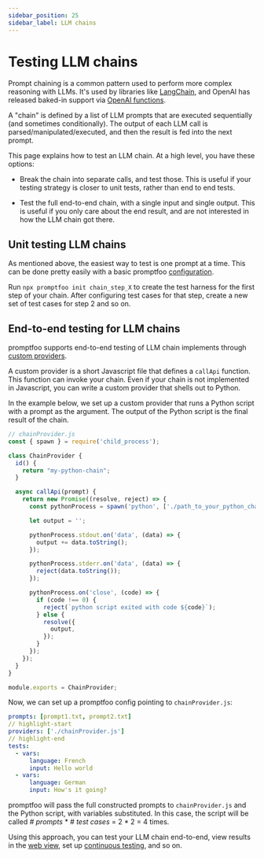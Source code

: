 ```yaml
---
sidebar_position: 25
sidebar_label: LLM chains
---
```


# Testing LLM chains

Prompt chaining is a common pattern used to perform more complex reasoning with LLMs.  It's used by libraries like [LangChain](https://langchain.readthedocs.io/), and OpenAI has released baked-in support via [OpenAI functions](https://openai.com/blog/function-calling-and-other-api-updates).

A "chain" is defined by a list of LLM prompts that are executed sequentially (and sometimes conditionally).  The output of each LLM call is parsed/manipulated/executed, and then the result is fed into the next prompt.

This page explains how to test an LLM chain.  At a high level, you have these options:

- Break the chain into separate calls, and test those.  This is useful if your testing strategy is closer to unit tests, rather than end to end tests.

- Test the full end-to-end chain, with a single input and single output.  This is useful if you only care about the end result, and are not interested in how the LLM chain got there.

## Unit testing LLM chains

As mentioned above, the easiest way to test is one prompt at a time.  This can be done pretty easily with a basic promptfoo [configuration](/docs/configuration/guide).

Run `npx promptfoo init chain_step_X` to create the test harness for the first step of your chain.  After configuring test cases for that step, create a new set of test cases for step 2 and so on.

## End-to-end testing for LLM chains

promptfoo supports end-to-end testing of LLM chain implements through [custom providers](/docs/configuration/providers#custom-api-provider).

A custom provider is a short Javascript file that defines a `callApi` function.  This function can invoke your chain.  Even if your chain is not implemented in Javascript, you can write a custom provider that shells out to Python.

In the example below, we set up a custom provider that runs a Python script with a prompt as the argument.  The output of the Python script is the final result of the chain.

```js
// chainProvider.js
const { spawn } = require('child_process');

class ChainProvider {
  id() {
    return "my-python-chain";
  }

  async callApi(prompt) {
    return new Promise((resolve, reject) => {
      const pythonProcess = spawn('python', ['./path_to_your_python_chain.py', prompt]);

      let output = '';

      pythonProcess.stdout.on('data', (data) => {
        output += data.toString();
      });

      pythonProcess.stderr.on('data', (data) => {
        reject(data.toString());
      });

      pythonProcess.on('close', (code) => {
        if (code !== 0) {
          reject(`python script exited with code ${code}`);
        } else {
          resolve({
            output,
          });
        }
      });
    });
  }
}

module.exports = ChainProvider;
```

Now, we can set up a promptfoo config pointing to `chainProvider.js`:

```yaml
prompts: [prompt1.txt, prompt2.txt]
// highlight-start
providers: ['./chainProvider.js']
// highlight-end
tests:
  - vars:
      language: French
      input: Hello world
  - vars:
      language: German
      input: How's it going?
```

promptfoo will pass the full constructed prompts to `chainProvider.js` and the Python script, with variables substituted.  In this case, the script will be called _# prompts_ * _# test cases_ = 2 * 2 = 4 times.

Using this approach, you can test your LLM chain end-to-end, view results in the [web view](/docs/usage/web-ui), set up [continuous testing](/docs/integrations/github-action), and so on.
